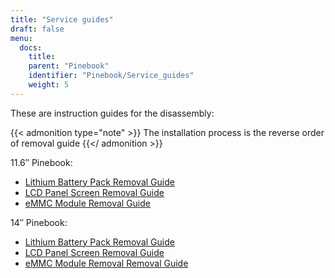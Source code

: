 ```yaml
---
title: "Service guides"
draft: false
menu:
  docs:
    title:
    parent: "Pinebook"
    identifier: "Pinebook/Service_guides"
    weight: 5
---
```


These are instruction guides for the disassembly:

{{< admonition type="note" >}}
 The installation process is the reverse order of removal guide
{{</ admonition >}}

11.6″ Pinebook:

* [Lithium Battery Pack Removal Guide](https://files.pine64.org/doc/pinebook/guide/Pinebook_11.6-Battery_Removal_Guide.pdf)
* [LCD Panel Screen Removal Guide](https://files.pine64.org/doc/pinebook/guide/Pinebook_11.6-Screen_Removal_Guide.pdf)
* [eMMC Module Removal Guide](https://files.pine64.org/doc/pinebook/guide/Pinebook_11.6-eMMC_Removal_Guide.pdf)

14″ Pinebook:

* [Lithium Battery Pack Removal Guide](https://files.pine64.org/doc/pinebook/guide/Pinebook_14-Battery_Removal_Guide.pdf)
* [LCD Panel Screen Removal Guide](https://files.pine64.org/doc/pinebook/guide/Pinebook_14-Screen_Removal_Guide.pdf)
* [eMMC Module Removal Removal Guide](https://files.pine64.org/doc/pinebook/guide/Pinebook_14-eMMC_Removal_Guide.pdf)
